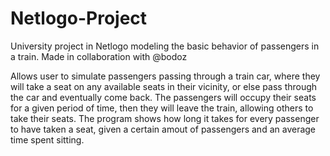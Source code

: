 # Netlogo-Project
University project in Netlogo modeling the basic behavior of passengers in a train. Made in collaboration with @bodoz

Allows user to simulate passengers passing through a train car, where they will take a seat on any available seats in their vicinity, or else pass through the car and eventually come back. The passengers will occupy their seats for a given period of time, then they will leave the train, allowing others to take their seats. The program shows how long it takes for every passenger to have taken a seat, given a certain amout of passengers and an average time spent sitting.
